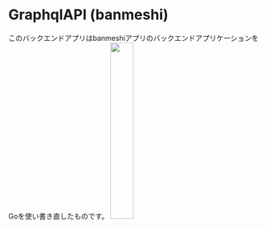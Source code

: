 # GraphqlAPI (banmeshi)
このバックエンドアプリはbanmeshiアプリのバックエンドアプリケーションをGoを使い書き直したものです。
<img src="https://user-images.githubusercontent.com/79328014/173345408-4ee9168d-042a-42a6-842d-d51a7cf8079c.png" width="30%">

#
